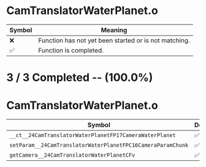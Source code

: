 # CamTranslatorWaterPlanet.o
| Symbol | Meaning 
| ------------- | ------------- 
| :x: | Function has not yet been started or is not matching. 
| :white_check_mark: | Function is completed. 


# 3 / 3 Completed -- (100.0%)
# CamTranslatorWaterPlanet.o
| Symbol | Decompiled? |
| ------------- | ------------- |
| `__ct__24CamTranslatorWaterPlanetFP17CameraWaterPlanet` | :white_check_mark: |
| `setParam__24CamTranslatorWaterPlanetFPC16CameraParamChunk` | :white_check_mark: |
| `getCamera__24CamTranslatorWaterPlanetCFv` | :white_check_mark: |
